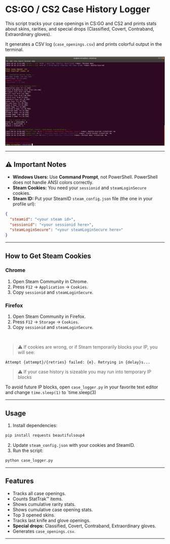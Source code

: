 

# CS:GO / CS2 Case History Logger

This script tracks your case openings in CS:GO and CS2 and prints stats about skins, rarities, and special drops (Classified, Covert, Contraband, Extraordinary gloves).  

It generates a CSV log (`case_openings.csv`) and prints colorful output in the terminal.

<!-- SCREENSHOT PLACEHOLDER -->
![Example Output](https://raw.githubusercontent.com/cryptodescriptor/cs-case-logger/refs/heads/master/images/ss.png)

---

## ⚠️ Important Notes

- **Windows Users:** Use **Command Prompt**, not PowerShell. PowerShell does not handle ANSI colors correctly.  
- **Steam Cookies:** You need your `sessionid` and `steamLoginSecure` cookies.  
- **Steam ID:** Put your SteamID `steam_config.json` file (the one in your profile url):

```json
{
  "steamid": "<your steam id>",
  "sessionid": "<your sessionid here>",
  "steamLoginSecure": "<your steamLoginSecure here>"
}
```

---

## How to Get Steam Cookies

### Chrome

1. Open Steam Community in Chrome.
2. Press `F12` → `Application` → `Cookies`.
3. Copy `sessionid` and `steamLoginSecure`.

### Firefox

1. Open Steam Community in Firefox.
2. Press `F12` → `Storage` → `Cookies`.
3. Copy `sessionid` and `steamLoginSecure`.

&nbsp;
> ⚠️ If cookies are wrong, or if Steam temporarily blocks your IP, you will see:

```
Attempt {attempt}/{retries} failed: {e}. Retrying in {delay}s...
```


> ⚠️ If your case history is sizeable you may run into temporary IP blocks

To avoid future IP blocks, open `case_logger.py` in your favorite text editor and change `time.sleep(1)` to `time.sleep(3)

---

## Usage

1. Install dependencies:

```bash
pip install requests beautifulsoup4
```

2. Update `steam_config.json` with your cookies and SteamID.
3. Run the script:

```bash
python case_logger.py
```

---

## Features

- Tracks all case openings.
- Counts StatTrak™ items.
- Shows cumulative rarity stats.
- Shows cumulative case opening stats.
- Top 3 opened skins.
- Tracks last knife and glove openings.
- **Special drops:** Classified, Covert, Contraband, Extraordinary gloves.
- Generates `case_openings.csv`.

---
